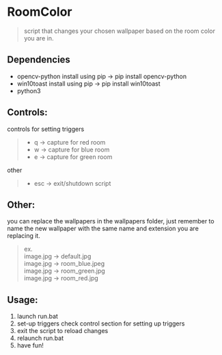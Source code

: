 # RoomColor
> script that changes your chosen wallpaper based on the room color you are in.

## Dependencies
* opencv-python install using pip -> pip install opencv-python
* win10toast install using pip -> pip install win10toast
* python3

## Controls:
controls for setting triggers
> * q -> capture for red room
> * w -> capture for blue room
> * e -> capture for green room

other
> * esc -> exit/shutdown script

## Other:
you can replace the wallpapers in the wallpapers folder, just remember to name the new wallpaper with the same name and extension you are replacing it.<br>
> ex.<br>
> image.jpg -> default.jpg <br>
> image.jpg -> room_blue.jpeg <br>
> image.jpg -> room_green.jpg <br>
> image.jpg -> room_red.jpg <br>
  

## Usage:
1) launch run.bat
2) set-up triggers check control section for setting up triggers
3) exit the script to reload changes
4) relaunch run.bat
5) have fun!


